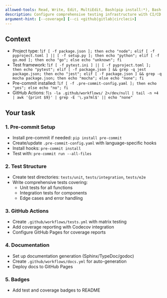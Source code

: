 ```yaml
---
allowed-tools: Read, Write, Edit, MultiEdit, Bash(pip install:*), Bash(npm install:*), Bash(pre-commit:*), Bash(pytest:*), Bash(npm test:*), Bash(git:*), TodoWrite
description: Configure comprehensive testing infrastructure with CI/CD integration
argument-hint: [--coverage] [--ci <github|gitlab|circleci>]
---
```


## Context

- Project type: !`if [ -f package.json ]; then echo "node"; elif [ -f pyproject.toml ] || [ -f setup.py ]; then echo "python"; elif [ -f go.mod ]; then echo "go"; else echo "unknown"; fi`
- Test framework: !`if [ -f pytest.ini ] || [ -f pyproject.toml ]; then echo "pytest"; elif [ -f package.json ] && grep -q jest package.json; then echo "jest"; elif [ -f package.json ] && grep -q mocha package.json; then echo "mocha"; else echo "none"; fi`
- Pre-commit installed: !`if [ -f .pre-commit-config.yaml ]; then echo "yes"; else echo "no"; fi`
- GitHub Actions: !`ls -la .github/workflows/ 2>/dev/null | tail -n +4 | awk '{print $9}' | grep -E '\.ya?ml$' || echo "none"`

## Your task

### 1. Pre-commit Setup
- Install pre-commit if needed: `pip install pre-commit`
- Create/update `.pre-commit-config.yaml` with language-specific hooks
- Install hooks: `pre-commit install`
- Test with: `pre-commit run --all-files`

### 2. Test Structure
- Create test directories: `tests/unit`, `tests/integration`, `tests/e2e`
- Write comprehensive tests covering:
  - Unit tests for all functions
  - Integration tests for components
  - Edge cases and error handling

### 3. GitHub Actions
- Create `.github/workflows/tests.yml` with matrix testing
- Add coverage reporting with Codecov integration
- Configure GitHub Pages for coverage reports

### 4. Documentation
- Set up documentation generation (Sphinx/TypeDoc/godoc)
- Create `.github/workflows/docs.yml` for auto-generation
- Deploy docs to GitHub Pages

### 5. Badges
- Add test and coverage badges to README
